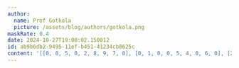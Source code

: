 ```yaml
---
author:
  name: Prof Gotkola
  picture: /assets/blog/authors/gotkola.png
maskRate: 0.4
date: 2024-10-27T19:00:02.150012
id: ab9b6db2-9495-11ef-b451-41234cb8625c
content: '[[0, 0, 5, 0, 2, 8, 9, 7, 0], [0, 1, 0, 0, 5, 4, 0, 6, 0], [2, 6, 8, 7, 1, 0, 0, 0, 5], [0, 9, 1, 5, 3, 2, 7, 8, 0], [0, 3, 2, 4, 8, 7, 0, 1, 9], [8, 0, 7, 9, 0, 0, 4, 0, 2], [0, 2, 3, 0, 4, 6, 1, 0, 7], [9, 8, 0, 1, 0, 5, 0, 2, 0], [0, 7, 0, 2, 0, 3, 8, 0, 0]]'
---
```

